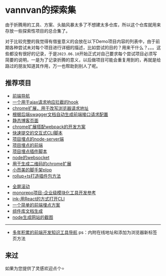 # vannvan的探索集

由于折腾用的工具、方案、头脑风暴太多了不想建太多仓库，所以这个仓库就用来存放一些探索性项目的总合集了。  

对于比较完整的我觉得有借鉴意义的会放在以下Demo项目内容的列表中，由于前期各种尝试未对每个项目进行详细的描述，比如尝试的目的？用来干什么？。。。这些都没有很好的记录，于是`2023.06.10`开始正式对自己要求每个尝试项目必须写简要的说明，一是为了记录折腾的意义，以后做项目可能会重复用到的，再就是给路过的朋友知道其作用，万一也帮助到别人了呢。

## 推荐项目

- [前端导航](https://vannvan.github.io/adoerww/web/)
- [一个用于ajax请求响应拦截的hook](/ajax-hook-plugin)
- [chrome扩展，用于改写浏览器请求地址](/api-proxy)
- [根据后端swagger文档自动生成前端接口请求配置](/auto-build-swagger-api)
- [静态博客页面](/tree/master/blog)
- [chrome扩展搭配webpack的开发方案](/chrome-webpack-plugin)
- [快速提交的交互式CLI脚本](/fast-submit-code-cli)
- [项目埋点的node-server端](/monitor-server)
- [项目埋点的前端](/monitor-visual)
- [项目埋点插件脚本](/vue-behavior-monitor)
- [node的websocket](/node-ws)
- [用于生成二维码的chrome扩展](/create-qrcode-chrome-extension)
- [小而美的脚手架plop](/plop-example)
- [rollup+ts打造插件包方法](/rollup-ts-package-explore)
<!-- - [hugo-部署到Netlify](https://www.sulinehk.com/post/deploying-hugo-website-to-netlify/) -->
- [全屏滚动](/full-screen)
- [monorepo项目-企业级模块化工具开发参考](https://github.com/vannvan/monorepo-explore)
- [ink-用React的方式打开CLI](/ink-react/)
- [一个简单的前端埋点方案](/monitor-visual/)
- [组件库文档生成](/storybook-explore/)
- [node生成网站的截图](/phantom-explore/)

----

- [多年积累的前端开发知识工具导航](https://github.com/vannvan/adoerww/tree/master/nav-refactor)
ps：内附在线地址和添加为浏览器新标签页方法

<!-- ![](https://p.ipic.vip/8u79pn.jpg) -->

## 来过

如果为您提供了灵感欢迎点个⭐️

